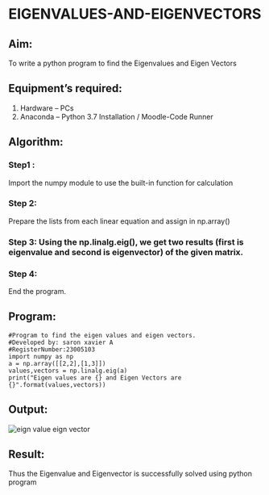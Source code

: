 # EIGENVALUES-AND-EIGENVECTORS
## Aim:
To write a python program to find the Eigenvalues and Eigen Vectors
## Equipment’s required:
1. 	Hardware – PCs
2. 	Anaconda – Python 3.7 Installation / Moodle-Code Runner
## Algorithm:
### Step1 : 
Import the numpy module to use the built-in function for calculation


### Step 2: 
Prepare the lists from each linear equation and assign in np.array()

### Step 3: Using the np.linalg.eig(),  we get two results (first is eigenvalue and second is eigenvector) of the given matrix.
### Step 4: 
End the program.

## Program:
```
#Program to find the eigen values and eigen vectors.
#Developed by: saron xavier A
#RegisterNumber:23005103
import numpy as np
a = np.array([[2,2],[1,3]])
values,vectors = np.linalg.eig(a)
print("Eigen values are {} and Eigen Vectors are {}".format(values,vectors))
```

## Output:
![eign value eign vector](https://github.com/saron2006/EIGENVALUES-AND-EIGENVECTORS/assets/138849343/ec62ab8f-bb1b-4557-8f8b-410b12b8b3b0)

## Result:
Thus the Eigenvalue and Eigenvector is successfully solved using python program
